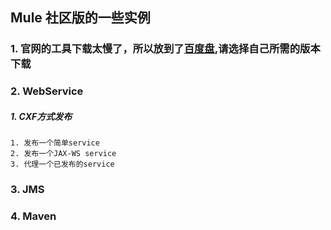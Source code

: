 ## Mule 社区版的一些实例

### 1. 官网的工具下载太慢了，所以放到了[百度盘](http://pan.baidu.com/s/1slTc4A5),请选择自己所需的版本下载

### 2. WebService
##### 1. CXF方式发布
    1. 发布一个简单service
    2. 发布一个JAX-WS service
    3. 代理一个已发布的service
       
### 3. JMS

### 4. Maven
